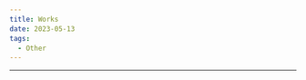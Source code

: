 ```yaml
---
title: Works
date: 2023-05-13
tags: 
  - Other
---
```


---

<template>
    <div class='works-block'>
        <a href="https://youtu.be/iVjLUrviE9I"><h2>VJ at lambda</h2></a>
        <p class='works-date'>2023/06/10</p>
        <iframe src="https://www.youtube.com/embed/iVjLUrviE9I" title="YouTube video player" frameborder="0" allow="accelerometer; autoplay; clipboard-write; encrypted-media; gyroscope; picture-in-picture; web-share" allowfullscreen></iframe>
        <div class='works-discription'>
            <p>GLSLで行ったVJ</p>
            <a href="https://twitter.com/ymgmcmc/status/1666401630651293696?s=20">lambda</a>にて行った初めてのVJです<br>
            10万文字のGLSLで書き、<a href="https://github.com/slerpyyy/sh4der-jockey">sh4der-jockey</a>でVJしました<br>
            ソースコードは<a href="https://github.com/Forenard/VJ-at-lambda-2023-06-10">こちらです</a>
        </div>
    </div>
    <div class='works-block'>
        <a href="https://renard-vrc.booth.pm/items/4755457"><h2>AvatarMotionRecorder</h2></a>
        <p class='works-date'>2023/05/07</p>
        <img src="./works/AvatarMotionRecorder.png"/>
        <div class='works-discription'>
            <p>VRChatのアバターの動きを記録/再生する</p>
            メッシュの頂点情報をテクスチャに保存/再構築する仕組みを考え、アバターの動きを完全に記録するギミックを作りました
        </div>
    </div>
    <div class='works-block'>
        <a href="https://www.youtube.com/watch?v=xTWGxKEn7jw"><h2>POOL</h2></a>
        <p class='works-date'>2023/04/29</p>
        <video src="./works/pool.mp4" poster="./works/pool.png" controls></video>
        <div class='works-discription'>
            <p><a href="https://sessions.frontl1ne.net/"> SESSIONS in C4 LAN 2023 SPRING</a> GLSL Graphics Compoの優勝作品</p>
            57409文字の生のGLSLコードのみで書かれています
        </div>
    </div>
    <div class='works-block'>
        <a href="https://vrchat.com/home/world/wrld_a985009f-95c6-46a0-b6a7-417a24fd366b"><h2>Star Trails</h2></a>
        <p class='works-date'>2023/02/12</p>
        <video src="./works/star-trails.mp4" poster="./works/star-trails.jpg" controls></video>
        <div class='works-discription'>
            <p>比較明合成で星空の撮影ができるVRChatのワールド</p>
            比較明合成で撮影ができるカメラを実装し、星空の軌跡を撮影できるようにしました
        </div>
    </div>
    <div class='works-block'>
        <a href="https://vrchat.com/home/world/wrld_5b27617a-89d3-475f-b35e-7e2fb36325f6"><h2>Lenia Room</h2></a>
        <p class='works-date'>2022/12/29</p>
        <video src="./works/lenia.mp4" poster="./works/lenia.jpg" controls></video>
        <div class='works-discription'>
            <p>インタラクティブなLeniaシミュレーションを体験できるVRChatのワールド</p>
            <a href="https://chakazul.github.io/lenia.html">Lenia</a>という連続セルオートマトンをVRChatのワールドとして実装しました。<br>
            手で触れることで生物の振る舞いに干渉して遊ぶことができます。
        </div>
    </div>
    <div class='works-block'>
        <h2><a href="https://forenard.github.io/Virus">Virus Fighter</a></h2>
        <p class='works-date'>2022/10/09</p>
        <video src="./works/virus.mp4" poster="./works/virus.png" controls></video>
        <div class='works-discription'>
            <p>ウイルスを送り付け合う対戦型オンラインゲーム</p>
            Unityを用いて作成したオンラインゲームです<br>
            Windows95をイメージしたUIや、それっぽいウイルスの挙動などにこだわりました<br>
            (Chrome推奨)
        </div>
    </div>
    <div class='works-block'>
        <h2><a href="https://unityroom.com/games/paralelworldcollecter">ParallelWorldCollector</a></h2>
        <p class='works-date'>2022/05/08</p>
        <img src="./works/ParallelWorldCollector.png"/>
        <div class='works-discription'>
            <p>平行世界を行き来してモンスターから逃げるダンジョンゲーム</p>
            Unity1Week「そろえる」の参加作品です<br>
            部内の先輩二人と共同製作しました<br>
            敵のいない平行世界に逃げるというコンセプトが面白いと思います
        </div>
    </div>
</template>

<script>
export default {
    mounted() {
        tryRemoveDisqus();
    },
};
function tryRemoveDisqus() {
  const elem = document.getElementById('disqus_thread');
  if (elem) {
    elem.style.display = 'none';
  }
  else
  {
    setTimeout(tryRemoveDisqus, 1000/60);
  }
}
</script>

<style lang="stylus">
.works-block
{
    position: relative;
    overflow: hidden;
    padding: 1rem 1.5rem;
    border: 1px solid #ddd;
    border-radius: 4px;
    margin-top: 1rem;
    margin-bottom: 1rem;
    video
    {
        width: 100%;
        height: auto;
    }
    iFrame
    {
        width: 100%;
        height: 388px;
    }
}
.works-date
{
    margin-top: 2rem;
    margin-bottom: 2rem;
    color: rgba(255,255,255, 0.5);
    font-style: italic;
}
.works-discription
{
    margin-top: 2rem;
    margin-bottom: 2rem;
    p
    {
        font-weight: bold;
    }
}
</style>
